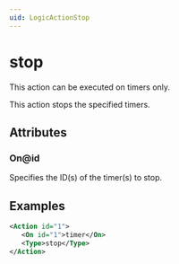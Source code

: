 ```yaml
---
uid: LogicActionStop
---
```


# stop

This action can be executed on timers only.

This action stops the specified timers.

## Attributes

### On@id

Specifies the ID(s) of the timer(s) to stop.

## Examples

```xml
<Action id="1">
   <On id="1">timer</On>
   <Type>stop</Type>
</Action>
```
